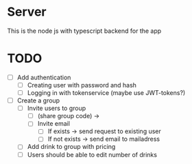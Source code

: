 # Server #
This is the node js with typescript backend for the app
# TODO #

- [ ] Add authentication
  - [ ] Creating user with password and hash
  - [ ] Logging in with tokenservice (maybe use JWT-tokens?)
- [ ] Create a group
  - [ ] Invite users to group 
    - [ ] (share group code) -> 
    - [ ] Invite email
      - [ ] If exists -> send request to existing user
      - [ ] If not exists -> send email to mailadress
  - [ ] Add drink to group with pricing
  - [ ] Users should be able to edit number of drinks